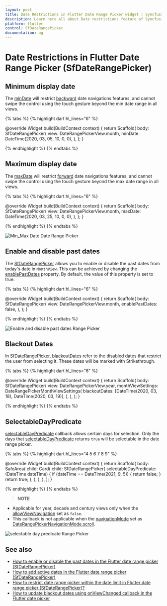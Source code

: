 ```yaml
---
layout: post
title: Date Restrictions in Flutter Date Range Picker widget | Syncfusion
description: Learn here all about Date restrictions feature of Syncfusion Flutter Date Range Picker (SfDateRangePicker) widget and more.
platform: flutter
control: SfDateRangePicker
documentation: ug
---
```


# Date Restrictions in Flutter Date Range Picker (SfDateRangePicker)

## Minimum display date

The [minDate](https://pub.dev/documentation/syncfusion_flutter_datepicker/latest/datepicker/SfDateRangePicker/minDate.html) will restrict [backward](https://pub.dev/documentation/syncfusion_flutter_datepicker/latest/datepicker/DateRangePickerController/backward.html) date navigations features, and cannot swipe the control using the touch gesture beyond the min date range in all views.

{% tabs %}
{% highlight dart hl_lines="6" %}

  @override
  Widget build(BuildContext context) {
    return Scaffold(
      body: SfDateRangePicker(
        view: DateRangePickerView.month,
        minDate: DateTime(2020, 03, 05, 10, 0, 0),
      ),
    );
  }

{% endhighlight %}
{% endtabs %}

## Maximum display date

The [maxDate](https://pub.dev/documentation/syncfusion_flutter_datepicker/latest/datepicker/SfDateRangePicker/maxDate.html) will restrict [forward](https://pub.dev/documentation/syncfusion_flutter_datepicker/latest/datepicker/DateRangePickerController/forward.html) date navigations features, and cannot swipe the control using the touch gesture beyond the max date range in all views.

{% tabs %}
{% highlight dart hl_lines="6" %}

  @override
  Widget build(BuildContext context) {
    return Scaffold(
      body: SfDateRangePicker(
        view: DateRangePickerView.month,
        maxDate: DateTime(2020, 03, 25, 10, 0, 0),
      ),
    );
  }

{% endhighlight %}
{% endtabs %}

![Min_Max Date Date Range Picker](images/date-restrictions/min_max_date.png)

## Enable and disable past dates

The [SfDateRangePicker](https://pub.dev/documentation/syncfusion_flutter_datepicker/latest/datepicker/SfDateRangePicker-class.html) allows you to enable or disable the past dates from today's date in `MonthView`. This can be achieved by changing the [enablePastDates](https://pub.dev/documentation/syncfusion_flutter_datepicker/latest/datepicker/SfDateRangePicker/enablePastDates.html) property. By default, the value of this property is set to true.

{% tabs %}
{% highlight dart hl_lines="6" %}

  @override
  Widget build(BuildContext context) {
    return Scaffold(
      body: SfDateRangePicker(
        view: DateRangePickerView.month,
        enablePastDates: false,
      ),
    );
  }

{% endhighlight %}
{% endtabs %}

![Enable and disable past dates Range Picker](images/date-restrictions/enable_diasable_pastdates.png)

## Blackout Dates

In [SfDateRangePicker](https://pub.dev/documentation/syncfusion_flutter_datepicker/latest/datepicker/SfDateRangePicker-class.html), [blackoutDates](https://pub.dev/documentation/syncfusion_flutter_datepicker/latest/datepicker/DateRangePickerMonthViewSettings/blackoutDates.html) refer to the disabled dates that restrict the user from selecting it. These dates will be marked with Strikethrough.

{% tabs %}
{% highlight dart hl_lines="6" %}

  @override
  Widget build(BuildContext context) {
    return Scaffold(
      body: SfDateRangePicker(
        view: DateRangePickerView.year,
        monthViewSettings: DateRangePickerMonthViewSettings(
          blackoutDates: [DateTime(2020, 03, 18), DateTime(2020, 03, 19)],
        ),
      ),
    );
  }

{% endhighlight %}
{% endtabs %}

## SelectableDayPredicate

[selectableDayPredicate](https://pub.dev/documentation/syncfusion_flutter_datepicker/latest/datepicker/SfDateRangePicker/selectableDayPredicate.html) callback allows certain days for selection. Only the days that [selectableDayPredicate](https://pub.dev/documentation/syncfusion_flutter_datepicker/latest/datepicker/SfDateRangePicker/selectableDayPredicate.html) returns `true` will be selectable in the date range picker.

{% tabs %}
{% highlight dart hl_lines="4 5 6 7 8 9" %}

  @override
  Widget build(BuildContext context) {
    return Scaffold(
      body: SafeArea(
        child: Card(
          child: SfDateRangePicker(
            selectableDayPredicate: (DateTime dateTime) {
              if (dateTime == DateTime(2021, 9, 5)) {
                return false;
              }
              return true;
            },
          ),
        ),
      ),
    );
  }

{% endhighlight %}
{% endtabs %}

>**NOTE**
* Applicable for year, decade and century views only when the [allowViewNavigation](https://pub.dev/documentation/syncfusion_flutter_datepicker/latest/datepicker/SfDateRangePicker/allowViewNavigation.html) set as `false`.
* This callback is not applicable when the [navigationMode](https://pub.dev/documentation/syncfusion_flutter_datepicker/latest/datepicker/SfDateRangePicker/navigationMode.html) set as [DateRangePickerNavigationMode.scroll](https://pub.dev/documentation/syncfusion_flutter_datepicker/latest/datepicker/DateRangePickerNavigationMode.html#scroll). 

![selectable day predicate Range Picker](images/date-restrictions/selectableDayPredicate.jpg)

## See also

* [How to enable or disable the past dates in the Flutter date range picker (SfDateRangePicker)](https://support.syncfusion.com/kb/article/10609/how-to-enable-or-disable-the-past-dates-in-the-flutter-date-range-picker-sfdaterangepicker)
* [How to add active dates in the Flutter date range picker (SfDateRangePicker)](https://support.syncfusion.com/kb/article/10380/how-to-add-active-dates-in-the-flutter-date-range-picker-sfdaterangepicker)
* [How to restrict date range picker within the date limit in Flutter date range picker (SfDateRangePicker)?](https://support.syncfusion.com/kb/article/10062/how-to-restrict-date-range-picker-within-the-date-limit-in-the-flutter-date-range-picker)
* [How to update blackout dates using onViewChanged callback in the Flutter date picker](https://support.syncfusion.com/kb/article/10751/how-to-update-blackout-dates-using-onviewchanged-callback-in-the-flutter-date-range-picker)
